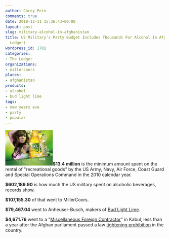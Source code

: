 ```yaml
---
author: Corey Pein
comments: true
date: 2010-12-31 15:36:43+00:00
layout: post
slug: military-alcohol-in-afghanistan
title: US Military’s Party Budget Includes Thousands For Alcohol In Afghanistan (The
  Ledger)
wordpress_id: 1701
categories:
- The Ledger
organizations:
- millercoors
places:
- afghanistan
products:
- alcohol
- bud light lime
tags:
- new years eve
- party
- popular
---
```


[![](/images/2010/12/bud-light-lime-150x112.jpg)](/images/2010/12/bud-light-lime.jpg)**$13.4 million** is the minimum amount spent on the rental of "recreational goods" by the US Army, Navy, Air Force, Coast Guard and Special Operations Command in the 2010 calendar year.

**$602,189.90** is how much the US military spent on alcoholic beverages, records show.

**$107,155.30** of that went to MillerCoors.<!-- more -->

**$79,467.04** went to Anheuser-Busch, makers of [Bud Light Lime](http://www.rollingstone.com/politics/news/the-runaway-general-20100622).

**$4,671.76** went to a "[Miscellaneous Foreign Contractor](http://bit.ly/fRTUIp)" in Kabul, less than a year after the Afghan parliament passed a law [tightening prohibition](http://www.globalpost.com/dispatch/afghanistan/090603/the-party%E2%80%99s-over) in the country.
